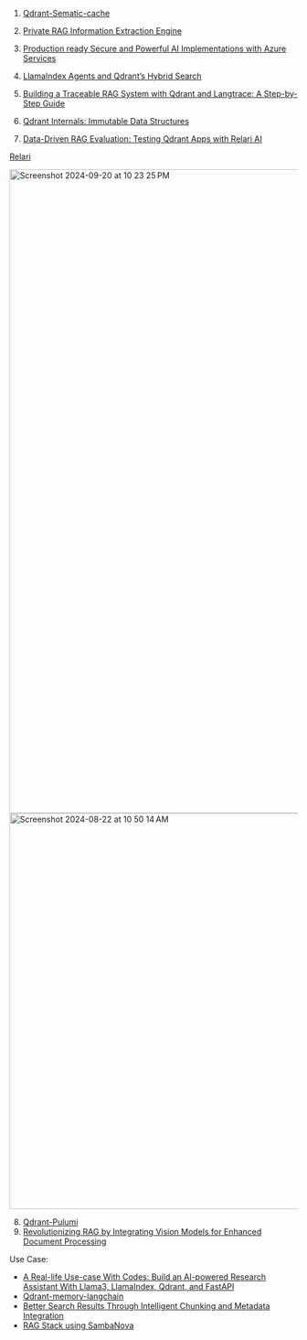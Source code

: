 1. [Qdrant-Sematic-cache](https://github.com/infoslack/qdrant-example/blob/main/semantic-cache.ipynb)
2. [Private RAG Information Extraction Engine](https://qdrant.tech/documentation/examples/rag-chatbot-vultr-dspy-ollama/)
3. [Production ready Secure and Powerful AI Implementations with Azure Services](https://towardsdev.com/production-ready-secure-and-powerful-ai-implementations-with-azure-services-671b68631212)

4. [LlamaIndex Agents and Qdrant’s Hybrid Search](https://blog.gopenai.com/building-smarter-agents-using-llamaindex-agents-and-qdrants-hybrid-search-50c0ecbbfb0d)

5. [Building a Traceable RAG System with Qdrant and Langtrace: A Step-by-Step Guide](https://dev.to/yemi_adejumobi/building-a-traceable-rag-system-with-qdrant-and-langtrace-a-step-by-step-guide-47ki)

6. [Qdrant Internals: Immutable Data Structures](https://qdrant.tech/articles/immutable-data-structures/)

7. [Data-Driven RAG Evaluation: Testing Qdrant Apps with Relari AI](https://qdrant.tech/blog/qdrant-relari/)

[Relari](https://www.relari.ai/blog/generate-synthetic-data-to-test-llm-applications)

<img width="1127" alt="Screenshot 2024-09-20 at 10 23 25 PM" src="https://github.com/user-attachments/assets/353dfb11-4423-4668-9a09-4499f557d470">




<img width="693" alt="Screenshot 2024-08-22 at 10 50 14 AM" src="https://github.com/user-attachments/assets/4a0e1222-f444-4f26-a7cd-bc1a41fe473f">

8. [Qdrant-Pulumi](https://qdrant.tech/documentation/infrastructure/pulumi/)
9. [Revolutionizing RAG by Integrating Vision Models for Enhanced Document Processing](https://medium.com/@manthapavankumar11/revolutionizing-rag-by-integrating-vision-models-for-enhanced-document-processing-b3aaa7ab386a)



Use Case:
- [A Real-life Use-case With Codes: Build an AI-powered Research Assistant With Llama3, LlamaIndex, Qdrant, and FastAPI](https://pub.towardsai.net/a-real-life-use-case-with-codes-build-an-ai-powered-research-assistant-with-llama3-llamaindex-ad105a3eda77)
- [Qdrant-memory-langchain](https://ithelp.ithome.com.tw/articles/10346202?sc=rss.qu)
- [Better Search Results Through Intelligent Chunking and Metadata Integration](https://dzone.com/articles/better-search-results-through-intelligent-chunking)
- [RAG Stack using SambaNova](https://blog.dailydoseofds.com/p/building-the-fastest-rag-stack-using)
